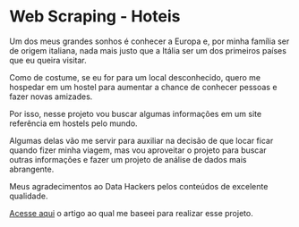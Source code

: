 # Web Scraping - Hoteis

Um dos meus grandes sonhos é conhecer a Europa e, por minha família ser de origem italiana, nada mais justo que a Itália ser um dos primeiros países que eu queira visitar.

Como de costume, se eu for para um local desconhecido, quero me hospedar em um hostel para aumentar a chance de conhecer pessoas e fazer novas amizades.

Por isso, nesse projeto vou buscar algumas informações em um site referência em hostels pelo mundo.

Algumas delas vão me servir para auxiliar na decisão de que locar ficar quando fizer minha viagem, mas vou aproveitar o projeto para buscar outras informações e fazer um projeto de análise de dados mais abrangente.

Meus agradecimentos ao Data Hackers pelos conteúdos de excelente qualidade.

[Acesse aqui](https://medium.com/data-hackers/tutorial-para-iniciantes-web-scraping-em-python-bb71778ed40c) o artigo ao qual me baseei para realizar esse projeto.
